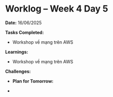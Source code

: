 # Worklog – Week 4 Day 5

**Date:** 16/06/2025

**Tasks Completed:**

- Workshop về mạng trên AWS

**Learnings:**

- Workshop về mạng trên AWS

**Challenges:**

- **Plan for Tomorrow:**

-
